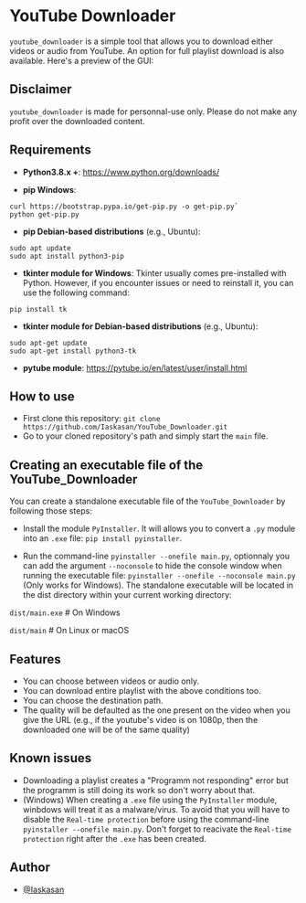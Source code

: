 # YouTube Downloader

`youtube_downloader` is a simple tool that allows you to download either videos or audio from YouTube. An option for full playlist download is also available. Here's a preview of the GUI:


## Disclaimer

`youtube_downloader` is made for personnal-use only. Please do not make any profit over the downloaded content.

## Requirements

- **Python3.8.x +**: https://www.python.org/downloads/

- **pip Windows**:
```
curl https://bootstrap.pypa.io/get-pip.py -o get-pip.py`
python get-pip.py
```

- **pip Debian-based distributions** (e.g., Ubuntu):

```
sudo apt update
sudo apt install python3-pip
```


- **tkinter module for Windows**: Tkinter usually comes pre-installed with Python. However, if you encounter issues or need to reinstall it, you can use the following command: 
``` 
pip install tk
```

- **tkinter module for Debian-based distributions** (e.g., Ubuntu): 
```
sudo apt-get update
sudo apt-get install python3-tk
```

- **pytube module**: https://pytube.io/en/latest/user/install.html

## How to use

- First clone this repository: `git clone https://github.com/Iaskasan/YouTube_Downloader.git`
- Go to your cloned repository's path and simply start the `main` file.

## Creating an executable file of the YouTube_Downloader

You can create a standalone executable file of the `YouTube_Downloader` by following those steps:
- Install the module `PyInstaller`. It will allows you to convert a `.py` module into an `.exe` file: `pip install pyinstaller`.

- Run the command-line `pyinstaller --onefile main.py`, optionnaly you can add the argument `--noconsole` to hide the console window when running the executable file: `pyinstaller --onefile --noconsole main.py` (Only works for Windows).
The standalone executable will be located in the dist directory within your current working directory: 

`dist/main.exe`  # On Windows

`dist/main`      # On Linux or macOS

## Features

- You can choose between videos or audio only.
- You can download entire playlist with the above conditions too.
- You can choose the destination path.
- The quality will be defaulted as the one present on the video when you give the URL (e.g., if the youtube's video is on 1080p, then the downloaded one will be of the same quality)

## Known issues

- Downloading a playlist creates a "Programm not responding" error but the programm is still doing its work so don't worry about that.
- (Windows) When creating a `.exe` file using the `PyInstaller` module, winbdows will treat it as a malware/virus. To avoid that you will have to disable the `Real-time protection` before using the command-line `pyinstaller --onefile main.py`. Don't forget to reacivate the `Real-time protection` right after the `.exe` has been created.
## Author

- [@Iaskasan](https://github.com/Iaskasan/)

